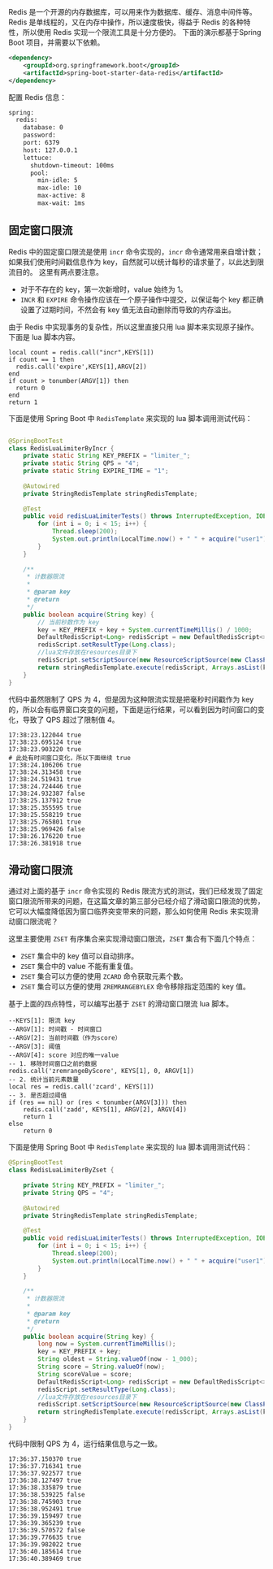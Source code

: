 Redis 是一个开源的内存数据库，可以用来作为数据库、缓存、消息中间件等。Redis 是单线程的，又在内存中操作，所以速度极快，得益于 Redis 的各种特性，所以使用 Redis 实现一个限流工具是十分方便的。
下面的演示都基于Spring Boot 项目，并需要以下依赖。

```xml
<dependency>
    <groupId>org.springframework.boot</groupId>
    <artifactId>spring-boot-starter-data-redis</artifactId>
</dependency>
```

配置 Redis 信息：

```xml
spring:
  redis:
    database: 0
    password: 
    port: 6379
    host: 127.0.0.1
    lettuce:
      shutdown-timeout: 100ms
      pool:
        min-idle: 5
        max-idle: 10
        max-active: 8
        max-wait: 1ms
```

## 固定窗口限流

Redis 中的固定窗口限流是使用 `incr` 命令实现的，`incr` 命令通常用来自增计数；如果我们使用时间戳信息作为 key，自然就可以统计每秒的请求量了，以此达到限流目的。
这里有两点要注意。

- 对于不存在的 key，第一次新增时，value 始终为 1。
- `INCR` 和 `EXPIRE` 命令操作应该在一个原子操作中提交，以保证每个 key 都正确设置了过期时间，不然会有 key 值无法自动删除而导致的内存溢出。

由于 Redis 中实现事务的复杂性，所以这里直接只用 lua 脚本来实现原子操作。下面是 lua 脚本内容。

```shell
local count = redis.call("incr",KEYS[1])
if count == 1 then
  redis.call('expire',KEYS[1],ARGV[2])
end
if count > tonumber(ARGV[1]) then
  return 0
end
return 1
```

下面是使用 Spring Boot 中 `RedisTemplate` 来实现的 lua 脚本调用测试代码：

```java

@SpringBootTest
class RedisLuaLimiterByIncr {
    private static String KEY_PREFIX = "limiter_";
    private static String QPS = "4";
    private static String EXPIRE_TIME = "1";
 
    @Autowired
    private StringRedisTemplate stringRedisTemplate;
 
    @Test
    public void redisLuaLimiterTests() throws InterruptedException, IOException {
        for (int i = 0; i < 15; i++) {
            Thread.sleep(200);
            System.out.println(LocalTime.now() + " " + acquire("user1"));
        }
    }
 
    /**
     * 计数器限流
     *
     * @param key
     * @return
     */
    public boolean acquire(String key) {
        // 当前秒数作为 key
        key = KEY_PREFIX + key + System.currentTimeMillis() / 1000;
        DefaultRedisScript<Long> redisScript = new DefaultRedisScript<>();
        redisScript.setResultType(Long.class);
        //lua文件存放在resources目录下
        redisScript.setScriptSource(new ResourceScriptSource(new ClassPathResource("limiter.lua")));
        return stringRedisTemplate.execute(redisScript, Arrays.asList(key), QPS, EXPIRE_TIME) == 1;
    }
}
```

代码中虽然限制了 QPS 为 4，但是因为这种限流实现是把毫秒时间戳作为 key 的，所以会有临界窗口突变的问题，下面是运行结果，可以看到因为时间窗口的变化，导致了 QPS 超过了限制值 4。

```text
17:38:23.122044 true
17:38:23.695124 true
17:38:23.903220 true
# 此处有时间窗口变化，所以下面继续 true
17:38:24.106206 true
17:38:24.313458 true
17:38:24.519431 true
17:38:24.724446 true
17:38:24.932387 false
17:38:25.137912 true
17:38:25.355595 true
17:38:25.558219 true
17:38:25.765801 true
17:38:25.969426 false
17:38:26.176220 true
17:38:26.381918 true
```

## 滑动窗口限流

通过对上面的基于 `incr` 命令实现的 Redis 限流方式的测试，我们已经发现了固定窗口限流所带来的问题，在这篇文章的第三部分已经介绍了滑动窗口限流的优势，
它可以大幅度降低因为窗口临界突变带来的问题，那么如何使用 Redis 来实现滑动窗口限流呢？

这里主要使用 `ZSET` 有序集合来实现滑动窗口限流，`ZSET` 集合有下面几个特点：

- `ZSET` 集合中的  key 值可以自动排序。
- `ZSET` 集合中的 value 不能有重复值。
- `ZSET` 集合可以方便的使用 `ZCARD` 命令获取元素个数。
- `ZSET` 集合可以方便的使用 `ZREMRANGEBYLEX` 命令移除指定范围的 key 值。

基于上面的四点特性，可以编写出基于 `ZSET` 的滑动窗口限流 lua 脚本。

```shell
--KEYS[1]: 限流 key
--ARGV[1]: 时间戳 - 时间窗口
--ARGV[2]: 当前时间戳（作为score）
--ARGV[3]: 阈值
--ARGV[4]: score 对应的唯一value
-- 1. 移除时间窗口之前的数据
redis.call('zremrangeByScore', KEYS[1], 0, ARGV[1])
-- 2. 统计当前元素数量
local res = redis.call('zcard', KEYS[1])
-- 3. 是否超过阈值
if (res == nil) or (res < tonumber(ARGV[3])) then
    redis.call('zadd', KEYS[1], ARGV[2], ARGV[4])
    return 1
else
    return 0
```

下面是使用 Spring Boot 中 `RedisTemplate` 来实现的 lua 脚本调用测试代码：

```java
@SpringBootTest
class RedisLuaLimiterByZset {
 
    private String KEY_PREFIX = "limiter_";
    private String QPS = "4";
 
    @Autowired
    private StringRedisTemplate stringRedisTemplate;
 
    @Test
    public void redisLuaLimiterTests() throws InterruptedException, IOException {
        for (int i = 0; i < 15; i++) {
            Thread.sleep(200);
            System.out.println(LocalTime.now() + " " + acquire("user1"));
        }
    }
 
    /**
     * 计数器限流
     *
     * @param key
     * @return
     */
    public boolean acquire(String key) {
        long now = System.currentTimeMillis();
        key = KEY_PREFIX + key;
        String oldest = String.valueOf(now - 1_000);
        String score = String.valueOf(now);
        String scoreValue = score;
        DefaultRedisScript<Long> redisScript = new DefaultRedisScript<>();
        redisScript.setResultType(Long.class);
        //lua文件存放在resources目录下
        redisScript.setScriptSource(new ResourceScriptSource(new ClassPathResource("limiter2.lua")));
        return stringRedisTemplate.execute(redisScript, Arrays.asList(key), oldest, score, QPS, scoreValue) == 1;
    }
}
```

代码中限制 QPS 为 4，运行结果信息与之一致。

```text
17:36:37.150370 true
17:36:37.716341 true
17:36:37.922577 true
17:36:38.127497 true
17:36:38.335879 true
17:36:38.539225 false
17:36:38.745903 true
17:36:38.952491 true
17:36:39.159497 true
17:36:39.365239 true
17:36:39.570572 false
17:36:39.776635 true
17:36:39.982022 true
17:36:40.185614 true
17:36:40.389469 true
```